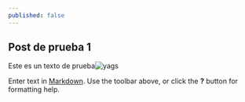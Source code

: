```yaml
---
published: false
---
```

## Post de prueba 1


Este es un texto de prueba![yags]({{site.baseurl}}/_posts/yagslogo3-transparent.png)


Enter text in [Markdown](http://daringfireball.net/projects/markdown/). Use the toolbar above, or click the **?** button for formatting help.
